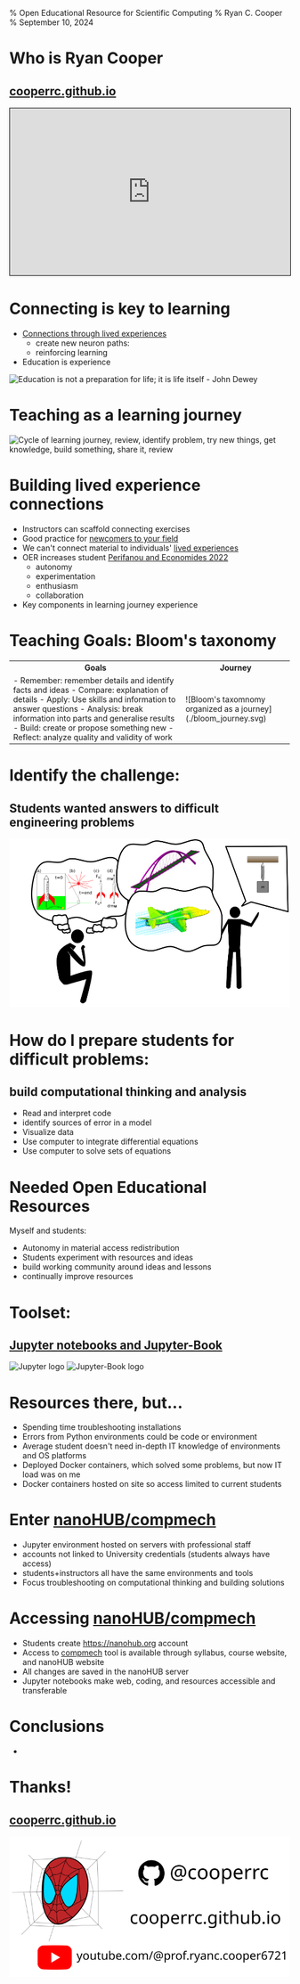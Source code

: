 % Open Educational Resource for Scientific Computing
% Ryan C. Cooper
% September 10, 2024

# Who is Ryan Cooper
## [cooperrc.github.io](https://cooperrc.github.io)

<iframe src="https://cooperrc.github.io" width="100%" height="300" style="border:1px
solid black;">
</iframe>

# Connecting is key to learning
- [Connections through lived
  experiences](https://www.routledge.com/The-Art-of-Changing-the-Brain-Enriching-the-Practice-of-Teaching-by-Exploring-the-Biology-of-Learning/Zull/p/book/9781579220549)
  - create new neuron paths:
  - reinforcing learning
- Education is experience

![Education is not a preparation for life; it is life itself - John
Dewey](https://pbs.twimg.com/media/Be-noQVIQAA1BfZ?format=jpg&name=small)

# Teaching as a learning journey

![Cycle of learning journey, review, identify problem, try new things,
get knowledge, build something, share it,
review](https://cooperrc.github.io/_images/learning-journey.svg)

# Building lived experience connections

- Instructors can scaffold connecting exercises
- Good practice for [newcomers to your field](https://firstliteracy.org/wp-content/uploads/2015/07/How-Learning-Works.pdf)
- We can't connect material to individuals' [lived experiences](https://www.taylorfrancis.com/books/mono/10.4324/9781003447313/teach-students-learn-stephanie-mcguire-saundra-yancy-mcguire-thomas-angelo)
- OER increases student [Perifanou and Economides 2022](https://doi.org/10.1080/02680513.2022.2033114)
  - autonomy
  - experimentation
  - enthusiasm
  - collaboration
- Key components in learning journey experience

# Teaching Goals: Bloom's taxonomy

<table>
<tr>
<th>Goals</th>
<th>Journey</th>
</tr>
<tr>
<td style="vertical-align:top">
- Remember: remember details and identify facts and ideas
- Compare: explanation of details
- Apply: Use skills and information to answer questions 
- Analysis: break information into parts and generalise results
- Build: create or propose something new 
- Reflect: analyze quality and validity of work
</td>
<td>
![Bloom's taxomnomy organized as a journey](./bloom_journey.svg)
</td>
</tr>
</table>

# Identify the challenge: 
## Students wanted answers to difficult engineering problems

![Students identify interesting problems for engineers](./student_thinking.svg)

# How do I prepare students for difficult problems:
## build computational thinking and analysis

- Read and interpret code
- identify sources of error in a model
- Visualize data
- Use computer to integrate differential equations
- Use computer to solve sets of equations

# Needed Open Educational Resources

Myself and students:

- Autonomy in material access redistribution
- Students experiment with resources and ideas
- build working community around ideas and lessons
- continually improve resources 

# Toolset:
## [Jupyter notebooks and Jupyter-Book](https://cooperrc.github.io/computational-mechanics)

![Jupyter
logo](https://upload.wikimedia.org/wikipedia/commons/thumb/3/38/Jupyter_logo.svg/1767px-Jupyter_logo.svg.png)
![Jupyter-Book
logo](https://jupyterbook.org/en/stable/_images/logo-square.svg)

# Resources there, but...

- Spending time troubleshooting installations
- Errors from Python environments could be code or environment
- Average student doesn't need in-depth IT knowledge of environments and
  OS platforms
- Deployed Docker containers, which solved some problems, but now IT
  load was on me
- Docker containers hosted on site so access limited to current students
  
# Enter [nanoHUB/compmech](https://nanohub.org/tools/compmech)

- Jupyter environment hosted on servers with professional staff
- accounts not linked to University credentials (students always have access)
- students+instructors all have the same environments and tools
- Focus troubleshooting on computational thinking and building solutions

# Accessing [nanoHUB/compmech](https://nanohub.org/tools/compmech)

- Students create <https://nanohub.org> account
- Access to [compmech](https://nanohub.org/tools/compmech) tool is
  available through syllabus, course website, and nanoHUB website
- All changes are saved in the nanoHUB server
- Jupyter notebooks make  web, coding, and resources accessible and
  transferable
  
  



# Conclusions

- 

# Thanks!

## [cooperrc.github.io](https://cooperrc.github.io)

![Contact Ryan C. Cooper](./thanks.svg)

